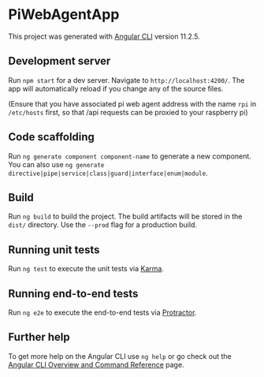 # PiWebAgentApp

This project was generated with [Angular CLI](https://github.com/angular/angular-cli) version 11.2.5.

## Development server

Run `npm start` for a dev server. Navigate to `http://localhost:4200/`. The app will automatically reload if you change any of the source files.

(Ensure that you have associated pi web agent address with the name `rpi` in `/etc/hosts` first, 
so that /api requests can be proxied to your raspberry pi)

## Code scaffolding

Run `ng generate component component-name` to generate a new component. You can also use `ng generate directive|pipe|service|class|guard|interface|enum|module`.

## Build

Run `ng build` to build the project. The build artifacts will be stored in the `dist/` directory. Use the `--prod` flag for a production build.

## Running unit tests

Run `ng test` to execute the unit tests via [Karma](https://karma-runner.github.io).

## Running end-to-end tests

Run `ng e2e` to execute the end-to-end tests via [Protractor](http://www.protractortest.org/).

## Further help

To get more help on the Angular CLI use `ng help` or go check out the [Angular CLI Overview and Command Reference](https://angular.io/cli) page.
